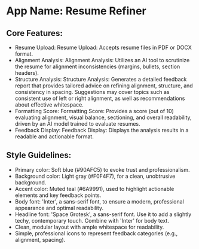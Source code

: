 # **App Name**: Resume Refiner

## Core Features:

- Resume Upload: Resume Upload: Accepts resume files in PDF or DOCX format.
- Alignment Analysis: Alignment Analysis: Utilizes an AI tool to scrutinize the resume for alignment inconsistencies (margins, bullets, section headers).
- Structure Analysis: Structure Analysis: Generates a detailed feedback report that provides tailored advice on refining alignment, structure, and consistency in spacing. Suggestions may cover topics such as consistent use of left or right alignment, as well as recommendations about effective whitespace.
- Formatting Score: Formatting Score: Provides a score (out of 10) evaluating alignment, visual balance, sectioning, and overall readability, driven by an AI model trained to evaluate resumes.
- Feedback Display: Feedback Display: Displays the analysis results in a readable and actionable format.

## Style Guidelines:

- Primary color: Soft blue (#90AFC5) to evoke trust and professionalism.
- Background color: Light gray (#F0F4F7), for a clean, unobtrusive background.
- Accent color: Muted teal (#6A9991), used to highlight actionable elements and key feedback points.
- Body font: 'Inter', a sans-serif font, to ensure a modern, professional appearance and optimal readability.
- Headline font: 'Space Grotesk', a sans-serif font. Use it to add a slightly techy, contemporary touch. Combine with 'Inter' for body text.
- Clean, modular layout with ample whitespace for readability.
- Simple, professional icons to represent feedback categories (e.g., alignment, spacing).